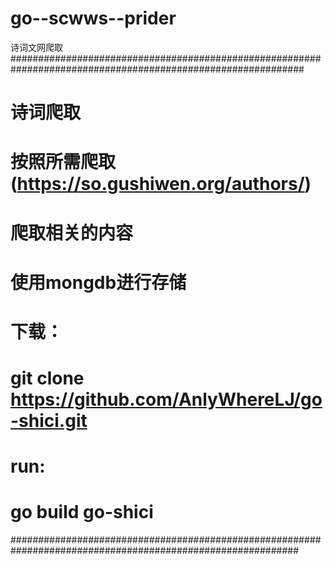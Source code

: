 # go--scwws--prider
诗词文网爬取
#############################################################################################################

# 诗词爬取
# 按照所需爬取(https://so.gushiwen.org/authors/)
# 爬取相关的内容
# 使用mongdb进行存储

# 下载：
# git clone https://github.com/AnlyWhereLJ/go-shici.git

# run:
# go build go-shici

############################################################################################################
